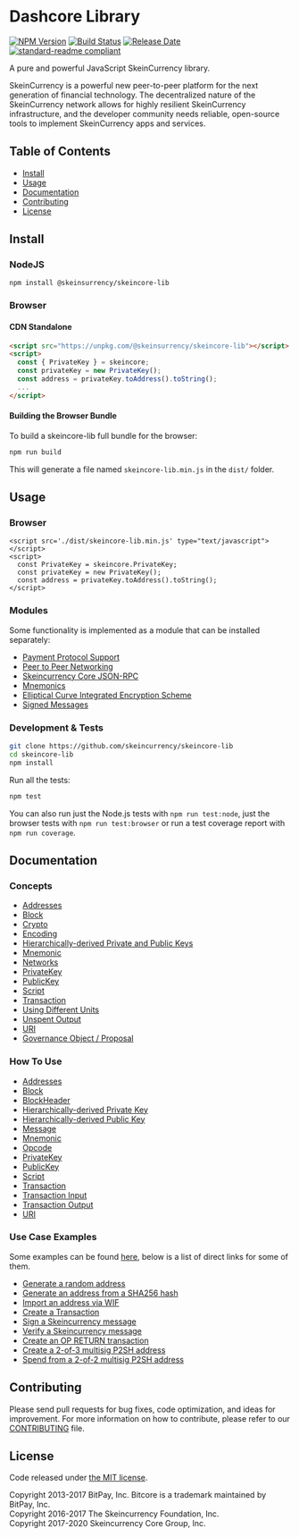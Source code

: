 # Dashcore Library

[![NPM Version](https://img.shields.io/npm/v/@skeincurrency/skeincore-lib)](https://www.npmjs.com/package/@skeincurrency/skeincore-lib)
[![Build Status](https://github.com/skeincurrency/skeincore-lib/actions/workflows/test_and_release.yml/badge.svg)](https://github.com/skeincurrency/skeincore-lib/actions/workflows/test_and_release.yml)
[![Release Date](https://img.shields.io/github/release-date/skeincurrency/skeincore-lib)](https://github.com/skeincurrency/skeincore-lib/releases/latest)
[![standard-readme compliant](https://img.shields.io/badge/readme%20style-standard-brightgreen)](https://github.com/RichardLitt/standard-readme)

A pure and powerful JavaScript SkeinCurrency library.

SkeinCurrency is a powerful new peer-to-peer platform for the next generation of financial technology. The decentralized nature of the SkeinCurrency network allows for highly resilient SkeinCurrency infrastructure, and the developer community needs reliable, open-source tools to implement SkeinCurrency apps and services.

## Table of Contents

- [Install](#install)
- [Usage](#usage)
- [Documentation](#documentation)
- [Contributing](#contributing)
- [License](#license)

## Install

### NodeJS

```
npm install @skeinsurrency/skeincore-lib
```

### Browser

#### CDN Standalone

```html
<script src="https://unpkg.com/@skeinsurrency/skeincore-lib"></script>
<script>
  const { PrivateKey } = skeincore;
  const privateKey = new PrivateKey();
  const address = privateKey.toAddress().toString();
  ...
</script>
```

#### Building the Browser Bundle

To build a skeincore-lib full bundle for the browser:

```sh
npm run build
```

This will generate a file named `skeincore-lib.min.js` in the `dist/` folder.

## Usage

### Browser

```
<script src='./dist/skeincore-lib.min.js' type="text/javascript"></script>
<script>
  const PrivateKey = skeincore.PrivateKey;
  const privateKey = new PrivateKey();
  const address = privateKey.toAddress().toString();
</script>
```

### Modules

Some functionality is implemented as a module that can be installed separately:

- [Payment Protocol Support](https://github.com/dashevo/skeincore-payment-protocol)
- [Peer to Peer Networking](https://github.com/dashevo/skeincore-p2p)
- [Skeincurrency Core JSON-RPC](https://github.com/dashevo/dashd-rpc)
- [Mnemonics](https://github.com/dashevo/skeincore-mnemonic)
- [Elliptical Curve Integrated Encryption Scheme](https://github.com/dashevo/bitcore-ecies-dash)
- [Signed Messages](https://github.com/dashevo/bitcore-message-dash)

### Development & Tests

```sh
git clone https://github.com/skeincurrency/skeincore-lib
cd skeincore-lib
npm install
```

Run all the tests:

```sh
npm test
```

You can also run just the Node.js tests with `npm run test:node`, just the browser tests with `npm run test:browser` or run a test coverage report with `npm run coverage`.

## Documentation

### Concepts

- [Addresses](docs/core-concepts/address.md)
- [Block](docs/core-concepts/block.md)
- [Crypto](docs/core-concepts/crypto.md)
- [Encoding](docs/core-concepts/encoding.md)
- [Hierarchically-derived Private and Public Keys](docs/core-concepts/hierarchical.md)
- [Mnemonic](docs/core-concepts/mnemonic.md)
- [Networks](docs/core-concepts/networks.md)
- [PrivateKey](docs/core-concepts/privatekey.md)
- [PublicKey](docs/core-concepts/publickey.md)
- [Script](docs/core-concepts/script.md)
- [Transaction](docs/core-concepts/transaction.md)
- [Using Different Units](docs/core-concepts/unit.md)
- [Unspent Output](docs/core-concepts/unspentoutput.md)
- [URI](docs/core-concepts/uri.md)
- [Governance Object / Proposal](docs/core-concepts/govobject/govobject.md)

### How To Use

- [Addresses](docs/usage/address.md)
- [Block](docs/usage/block.md)
- [BlockHeader](docs/usage/blockheader.md)
- [Hierarchically-derived Private Key](docs/usage/hdprivatekey.md)
- [Hierarchically-derived Public Key](docs/usage/hdpublickey.md)
- [Message](docs/usage/message.md)
- [Mnemonic](docs/usage/mnemonic.md)
- [Opcode](docs/usage/opcode.md)
- [PrivateKey](docs/usage/privatekey.md)
- [PublicKey](docs/usage/publickey.md)
- [Script](docs/usage/script.md)
- [Transaction](docs/usage/transaction.md)
- [Transaction Input](docs/usage/transaction_input.md)
- [Transaction Output](docs/usage/transaction_output.md)
- [URI](docs/usage/uri.md)

### Use Case Examples

Some examples can be found [here](docs/examples.md), below is a list of direct links for some of them.

- [Generate a random address](docs/examples.md#generate-a-random-address)
- [Generate an address from a SHA256 hash](docs/examples.md#generate-an-address-from-a-sha256-hash)
- [Import an address via WIF](docs/examples.md#import-an-address-via-wif)
- [Create a Transaction](docs/examples.md#create-a-transaction)
- [Sign a Skeincurrency message](docs/examples.md#sign-a-bitcoin-message)
- [Verify a Skeincurrency message](docs/examples.md#verify-a-bitcoin-message)
- [Create an OP RETURN transaction](docs/examples.md#create-an-op-return-transaction)
- [Create a 2-of-3 multisig P2SH address](docs/examples.md#create-a-2-of-3-multisig-p2sh-address)
- [Spend from a 2-of-2 multisig P2SH address](docs/examples.md#spend-from-a-2-of-2-multisig-p2sh-address)

## Contributing

Please send pull requests for bug fixes, code optimization, and ideas for improvement. For more information on how to contribute, please refer to our [CONTRIBUTING](https://github.com/skeincurrency/skeincore-lib/blob/master/CONTRIBUTING.md) file.

## License

Code released under [the MIT license](LICENSE).

Copyright 2013-2017 BitPay, Inc. Bitcore is a trademark maintained by BitPay, Inc.  
Copyright 2016-2017 The Skeincurrency Foundation, Inc.  
Copyright 2017-2020 Skeincurrency Core Group, Inc.
